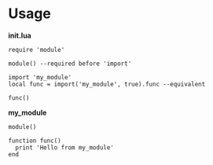 # Usage


**init.lua**
```
require 'module'

module() --required before 'import'

import 'my_module'
local func = import('my_module', true).func --equivalent

func()
```

**my_module**

```
module()

function func()
  print 'Hello from my_module'
end
```

